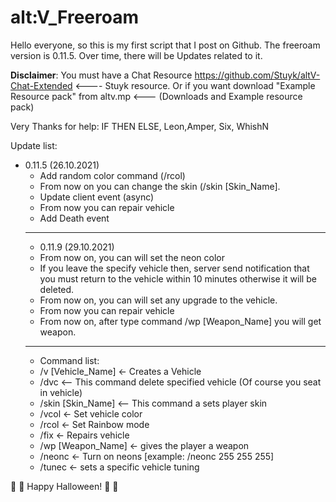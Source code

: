 # alt:V_Freeroam

Hello everyone, so this is my first script that I post on Github. The freeroam version is 0.11.5. Over time, there will be Updates related to it.

**Disclaimer**: You must have a Chat Resource https://github.com/Stuyk/altV-Chat-Extended <---- Stuyk resource. Or if you want download "Example Resource pack" from altv.mp <--- (Downloads and Example resource pack)


Very Thanks for help: IF THEN ELSE, Leon,Amper, Six, WhishN


Update list:
 - 0.11.5 (26.10.2021)
   - Add random color command (/rcol)
   - From now on you can change the skin (/skin [Skin_Name].
   - Update client event (async) 
   - From now you can repair vehicle
   - Add Death event
   ---------------------
   - 0.11.9 (29.10.2021)
   - From now on, you can will set the neon color 
   - If you leave the specify vehicle then, server send notification that you must return to the vehicle within 10 minutes otherwise it will be deleted.
   - From now on, you can will set any upgrade to the vehicle.
   - From now you can repair vehicle
   - From now on, after type command /wp [Weapon_Name] you will get weapon.
   - -------------------
   - Command list:
   -  /v [Vehicle_Name] <- Creates a Vehicle
   -  /dvc <-- This command delete specified vehicle (Of course you seat in vehicle)
   -  /skin [Skin_Name] <-- This command a sets player skin
   -  /vcol <- Set vehicle color
   -  /rcol <- Set Rainbow mode 
   -  /fix <- Repairs vehicle
   -  /wp [Weapon_Name] <- gives the player a weapon
   -  /neonc <- Turn on neons [example: /neonc 255 255 255]
   -  /tunec <- sets a specific vehicle tuning
  
  
  🎃 🎃  Happy Halloween! 🎃 🎃 

